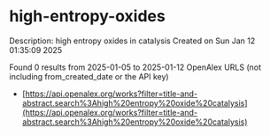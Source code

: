 # high-entropy-oxides
Description: high entropy oxides in catalysis
Created on Sun Jan 12 01:35:09 2025

Found 0 results from 2025-01-05 to 2025-01-12
OpenAlex URLS (not including from_created_date or the API key)
- [https://api.openalex.org/works?filter=title-and-abstract.search%3Ahigh%20entropy%20oxide%20catalysis](https://api.openalex.org/works?filter=title-and-abstract.search%3Ahigh%20entropy%20oxide%20catalysis)

